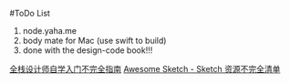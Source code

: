 #ToDo List
1. node.yaha.me
2. body mate for Mac (use swift to build)
3. done with the design-code book!!!

[全栈设计师自学入门不完全指南](https://qdan.me/list/VL5PvErYbAgUsSOk)
[Awesome Sketch - Sketch 资源不完全清单](https://qdan.me/list/VL3x09Dj9BYU3vTM)